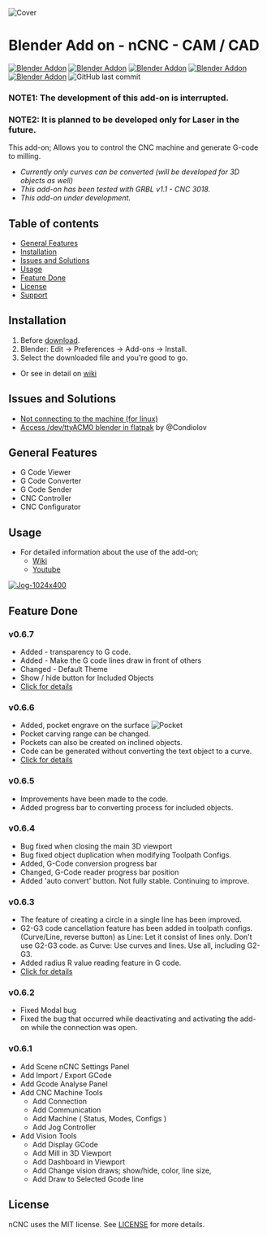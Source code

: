 ![Cover](https://user-images.githubusercontent.com/73780835/98469456-cff8f880-21f0-11eb-9431-a0b6cd2e5d80.png)
# Blender Add on - nCNC - CAM / CAD
[![Blender Addon](https://img.shields.io/badge/Blender-2.9-orange?&style=flat&logo=blender&logoColor=white)](https://www.blender.org/download/releases/2-90/)
[![Blender Addon](https://img.shields.io/badge/Addon-nCNC-orange)](https://github.com/manahter/nCNC)
[![Blender Addon](https://img.shields.io/github/v/release/manahter/nCNC)](https://github.com/manahter/nCNC)
[![Blender Addon](https://img.shields.io/github/release-date-pre/manahter/nCNC)](https://github.com/manahter/nCNC)
[![Blender Addon](https://img.shields.io/github/license/manahter/nCNC)](https://github.com/manahter/nCNC/blob/main/LICENSE)
![GitHub last commit](https://img.shields.io/github/last-commit/manahter/nCNC)

### NOTE1: The development of this add-on is interrupted. 
### NOTE2: It is planned to be developed only for Laser in the future. 

This add-on; Allows you to control the CNC machine and generate G-code to milling.

* _Currently only curves can be converted (will be developed for 3D objects as well)_
* _This add-on has been tested with GRBL v1.1 - CNC 3018._
* _This add-on under development._

## Table of contents
* [General Features](#General-Features)
* [Installation](#Installation)
* [Issues and Solutions](#Issues-and-Solutions)
* [Usage](#Usage)
* [Feature Done](#Feature-Done)
* [License](#License)
* [Support](#Support)


## Installation
1. Before [download](https://github.com/manahter/nCNC/releases/latest/download/nCNC.zip).
2. Blender: Edit -> Preferences -> Add-ons -> Install.
3. Select the downloaded file and you're good to go.
* Or see in detail on [wiki](https://github.com/manahter/nCNC/wiki/Installation)

## Issues and Solutions
* [Not connecting to the machine (for linux)](https://github.com/manahter/nCNC/issues/7)
* [Access /dev/ttyACM0 blender in flatpak](https://github.com/manahter/nCNC/issues/6) by @Condiolov

## General Features
* G Code Viewer
* G Code Converter
* G Code Sender
* CNC Controller
* CNC Configurator

## Usage
- For detailed information about the use of the add-on;
  * [Wiki](https://github.com/manahter/nCNC/wiki)
  * [Youtube](https://www.youtube.com/watch?v=mPNej4vpJvc&list=PLEhXwZnmfmZUFy7qmVqo_J2PuXGDBswYh)

[![Jog-1024x400](https://user-images.githubusercontent.com/73780835/98465377-bef0bd00-21d9-11eb-8c31-b40152f22837.gif)](https://youtu.be/6yTcJT8kL2c?t=286 "go Youtube Video")

## Feature Done
### v0.6.7
* Added - transparency to G code.
* Added - Make the G code lines draw in front of others
* Changed - Default Theme
* Show / hide button for Included Objects
* [Click for details](https://github.com/manahter/nCNC/releases/tag/v0.6.7)

### v0.6.6
* Added, pocket engrave on the surface
![Pocket](https://user-images.githubusercontent.com/73780835/99889117-5f77c000-2c63-11eb-86de-6b285359a17c.gif)
* Pocket carving range can be changed.
* Pockets can also be created on inclined objects.
* Code can be generated without converting the text object to a curve.
* [Click for details](https://github.com/manahter/nCNC/releases/tag/v0.6.6)

### v0.6.5
* Improvements have been made to the code.
* Added progress bar to converting process for included objects.

### v0.6.4
* Bug fixed when closing the main 3D viewport
* Bug fixed object duplication when modifying Toolpath Configs.
* Added, G-Code conversion progress bar
* Changed, G-Code reader progress bar position
* Added 'auto convert' button. Not fully stable. Continuing to improve.

### v0.6.3
* The feature of creating a circle in a single line has been improved.
* G2-G3 code cancellation feature has been added in toolpath configs. (Curve/Line, reverse button)
as Line: Let it consist of lines only. Don't use G2-G3 code.
as Curve: Use curves and lines. Use all, including G2-G3.
* Added radius R value reading feature in G code.
* [Click for details](https://github.com/manahter/nCNC/releases/tag/v0.6.3)

### v0.6.2
* Fixed Modal bug
* Fixed the bug that occurred while deactivating and activating the add-on while the connection was open.

### v0.6.1
* Add Scene nCNC Settings Panel
* Add Import / Export GCode
* Add Gcode Analyse Panel
* Add CNC Machine Tools
  * Add Connection
  * Add Communication
  * Add Machine ( Status, Modes, Configs )
  * Add Jog Controller
* Add Vision Tools
  * Add Display GCode
  * Add Mill in 3D Viewport
  * Add Dashboard in Viewport
  * Add Change vision draws; show/hide, color, line size, 
  * Add Draw to Selected Gcode line

## License
nCNC uses the MIT license. See [LICENSE](https://github.com/manahter/nCNC/blob/main/LICENSE) for more details.
